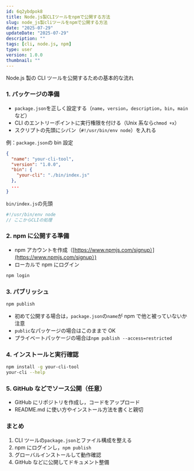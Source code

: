 ```yaml
---
id: 6q2ybdpok8
title: Node.js製CLIツールをnpmで公開する方法
slug: node_js製cliツールをnpmで公開する方法
date: "2025-07-29"
updateDate: "2025-07-29"
description: ""
tags: [cli, node.js, npm]
type: user
version: 1.0.0
thumbnail: ""
---
```


Node.js 製の CLI ツールを公開するための基本的な流れ

### 1. パッケージの準備

- `package.json`を正しく設定する（`name`，`version`，`description`，`bin`，`main`など）
- CLI のエントリーポイントに実行権限を付ける（Unix 系なら`chmod +x`）
- スクリプトの先頭にシバン（`#!/usr/bin/env node`）を入れる

例：`package.json`の bin 設定

```json
{
  "name": "your-cli-tool",
  "version": "1.0.0",
  "bin": {
    "your-cli": "./bin/index.js"
  },
  ...
}
```

`bin/index.js`の先頭

```js
#!/usr/bin/env node
// ここからCLIの処理
```

### 2. npm に公開する準備

- npm アカウントを作成（[https://www.npmjs.com/signup）](https://www.npmjs.com/signup）)
- ローカルで npm にログイン

```bash
npm login
```

### 3. パブリッシュ

```bash
npm publish
```

- 初めて公開する場合は，`package.json`の`name`が npm で他と被っていないか注意
- `public`なパッケージの場合はこのままで OK
- プライベートパッケージの場合は`npm publish --access=restricted`

### 4. インストールと実行確認

```bash
npm install -g your-cli-tool
your-cli --help
```

### 5. GitHub などでソース公開（任意）

- GitHub にリポジトリを作成し，コードをアップロード
- README.md に使い方やインストール方法を書くと親切

### まとめ

1. CLI ツールの`package.json`とファイル構成を整える
2. npm にログインし，`npm publish`
3. グローバルインストールして動作確認
4. GitHub などに公開してドキュメント整備
